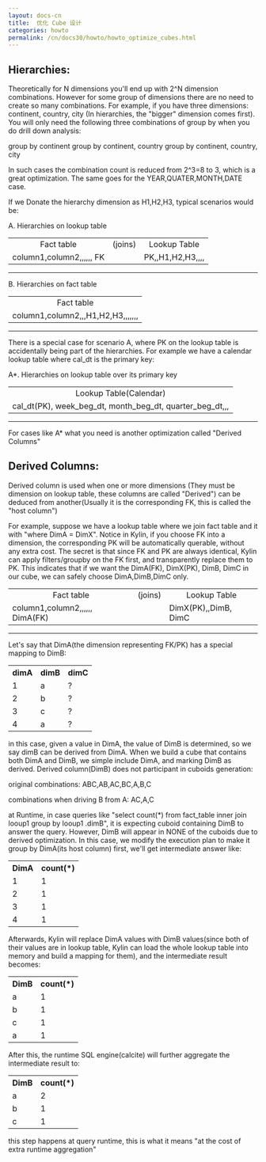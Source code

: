 ```yaml
---
layout: docs-cn
title:  优化 Cube 设计
categories: howto
permalink: /cn/docs30/howto/howto_optimize_cubes.html
---
```


## Hierarchies:

Theoretically for N dimensions you'll end up with 2^N dimension combinations. However for some group of dimensions there are no need to create so many combinations. For example, if you have three dimensions: continent, country, city (In hierarchies, the "bigger" dimension comes first). You will only need the following three combinations of group by when you do drill down analysis:

group by continent
group by continent, country
group by continent, country, city

In such cases the combination count is reduced from 2^3=8 to 3, which is a great optimization. The same goes for the YEAR,QUATER,MONTH,DATE case.

If we Donate the hierarchy dimension as H1,H2,H3, typical scenarios would be:


A. Hierarchies on lookup table


<table>
  <tr>
    <td align="center">Fact table</td>
    <td align="center">(joins)</td>
    <td align="center">Lookup Table</td>
  </tr>
  <tr>
    <td>column1,column2,,,,,, FK</td>
    <td></td>
    <td>PK,,H1,H2,H3,,,,</td>
  </tr>
</table>

---

B. Hierarchies on fact table


<table>
  <tr>
    <td align="center">Fact table</td>
  </tr>
  <tr>
    <td>column1,column2,,,H1,H2,H3,,,,,,, </td>
  </tr>
</table>

---


There is a special case for scenario A, where PK on the lookup table is accidentally being part of the hierarchies. For example we have a calendar lookup table where cal_dt is the primary key:

A*. Hierarchies on lookup table over its primary key


<table>
  <tr>
    <td align="center">Lookup Table(Calendar)</td>
  </tr>
  <tr>
    <td>cal_dt(PK), week_beg_dt, month_beg_dt, quarter_beg_dt,,,</td>
  </tr>
</table>

---


For cases like A* what you need is another optimization called "Derived Columns"

## Derived Columns:

Derived column is used when one or more dimensions (They must be dimension on lookup table, these columns are called "Derived") can be deduced from another(Usually it is the corresponding FK, this is called the "host column")

For example, suppose we have a lookup table where we join fact table and it with "where DimA = DimX". Notice in Kylin, if you choose FK into a dimension, the corresponding PK will be automatically querable, without any extra cost. The secret is that since FK and PK are always identical, Kylin can apply filters/groupby on the FK first, and transparently replace them to PK.  This indicates that if we want the DimA(FK), DimX(PK), DimB, DimC in our cube, we can safely choose DimA,DimB,DimC only.

<table>
  <tr>
    <td align="center">Fact table</td>
    <td align="center">(joins)</td>
    <td align="center">Lookup Table</td>
  </tr>
  <tr>
    <td>column1,column2,,,,,, DimA(FK) </td>
    <td></td>
    <td>DimX(PK),,DimB, DimC</td>
  </tr>
</table>

---


Let's say that DimA(the dimension representing FK/PK) has a special mapping to DimB:


<table>
  <tr>
    <th>dimA</th>
    <th>dimB</th>
    <th>dimC</th>
  </tr>
  <tr>
    <td>1</td>
    <td>a</td>
    <td>?</td>
  </tr>
  <tr>
    <td>2</td>
    <td>b</td>
    <td>?</td>
  </tr>
  <tr>
    <td>3</td>
    <td>c</td>
    <td>?</td>
  </tr>
  <tr>
    <td>4</td>
    <td>a</td>
    <td>?</td>
  </tr>
</table>


in this case, given a value in DimA, the value of DimB is determined, so we say dimB can be derived from DimA. When we build a cube that contains both DimA and DimB, we simple include DimA, and marking DimB as derived. Derived column(DimB) does not participant in cuboids generation:

original combinations:
ABC,AB,AC,BC,A,B,C

combinations when driving B from A:
AC,A,C

at Runtime, in case queries like "select count(*) from fact_table inner join looup1 group by looup1 .dimB", it is expecting cuboid containing DimB to answer the query. However, DimB will appear in NONE of the cuboids due to derived optimization. In this case, we modify the execution plan to make it group by  DimA(its host column) first, we'll get intermediate answer like:


<table>
  <tr>
    <th>DimA</th>
    <th>count(*)</th>
  </tr>
  <tr>
    <td>1</td>
    <td>1</td>
  </tr>
  <tr>
    <td>2</td>
    <td>1</td>
  </tr>
  <tr>
    <td>3</td>
    <td>1</td>
  </tr>
  <tr>
    <td>4</td>
    <td>1</td>
  </tr>
</table>


Afterwards, Kylin will replace DimA values with DimB values(since both of their values are in lookup table, Kylin can load the whole lookup table into memory and build a mapping for them), and the intermediate result becomes:


<table>
  <tr>
    <th>DimB</th>
    <th>count(*)</th>
  </tr>
  <tr>
    <td>a</td>
    <td>1</td>
  </tr>
  <tr>
    <td>b</td>
    <td>1</td>
  </tr>
  <tr>
    <td>c</td>
    <td>1</td>
  </tr>
  <tr>
    <td>a</td>
    <td>1</td>
  </tr>
</table>


After this, the runtime SQL engine(calcite) will further aggregate the intermediate result to:


<table>
  <tr>
    <th>DimB</th>
    <th>count(*)</th>
  </tr>
  <tr>
    <td>a</td>
    <td>2</td>
  </tr>
  <tr>
    <td>b</td>
    <td>1</td>
  </tr>
  <tr>
    <td>c</td>
    <td>1</td>
  </tr>
</table>


this step happens at query runtime, this is what it means "at the cost of extra runtime aggregation"
